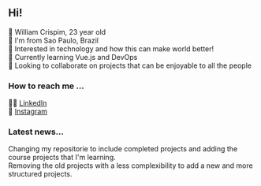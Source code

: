## Hi!  
👋 William Crispim, 23 year old  
📍  I'm from Sao Paulo, Brazil  
👀 Interested in technology and how this can make world better!  
🌱 Currently learning Vue.js and DevOps  
💞️ Looking to collaborate on projects that can be enjoyable to all the people  

### How to reach me ...  
🤝🏼 [LinkedIn](linkedin.com/in/crispimwilliam)  
📸 [Instagram](instagram.com/willcrispim)  

### Latest news...  
Changing my repositorie to include completed projects and adding the course projects that I'm learning.  
Removing the old projects with a less complexibility to add a new and more structured projects.  
